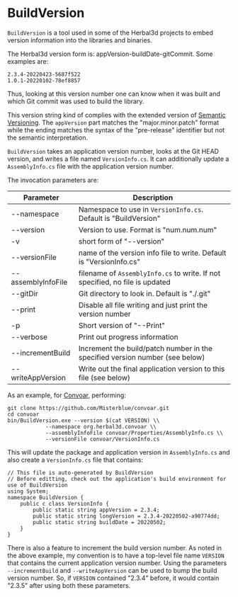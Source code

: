 # BuildVersion

`BuildVersion` is a tool used in some of the Herbal3d projects to embed
version information into the libraries and binaries.

The Herbal3d version form is: appVersion-buildDate-gitCommit.
Some examples are:

```
2.3.4-20220423-5687f522
1.0.1-20220102-78ef8857
```

Thus, looking at this version number one can know when it was built and
which Git commit was used to build the library.

This version string kind of complies with the extended version of
[Semantic Versioning](https://semver.org). The `appVersion` part matches
the "major.minor.patch" format while the ending matches the syntax of the
"pre-release" identifier but not the semantic interpretation.

`BuildVersion` takes an application version number, looks at the Git HEAD version, and
writes a file named `VersionInfo.cs`. It can additionally update a
`AssemblyInfo.cs` file with the application version number.

The invocation parameters are:

| Parameter   | Description |
|-------------|-------------|
| --namespace | Namespace to use in `VersionInfo.cs`. Default is "BuildVersion" |
| --version   | Version to use. Format is "num.num.num" |
| -v          | short form of "--version" |
| --versionFile | name of the version info file to write. Default is "VersionInfo.cs" |
| --assemblyInfoFile | filename of `AssemblyInfo.cs` to write. If not specified, no file is updated |
| --gitDir    | Git directory to look in. Default is "./.git" |
| --print     | Disable all file writing and just print the version number |
| -p          | Short version of "--Print" |
| --verbose   | Print out progress information |
| --incrementBuild | Increment the build/patch number in the specified version number (see below) |
| --writeAppVersion | Write out the final application version to this file (see below) |

As an example, for [Convoar](https://github.com/Misterblue/convoar), performing:

```
git clone https://github.com/Misterblue/convoar.git
cd convoar
bin/BuildVersion.exe --version $(cat VERSION) \\
            --namespace org.herbal3d.convoar \\
            --assemblyInfoFile convoar/Properties/AssemblyInfo.cs \\
            --versionFile convoar/VersionInfo.cs
```

This will update the package and application version in `AssemblyInfo.cs` and
also create a `VersionInfo.cs` file that contains:

```
// This file is auto-generated by BuildVersion
// Before editting, check out the application's build environment for use of BuildVersion
using System;
namespace BuildVersion {
    public c class VersionInfo {
        public static string appVersion = 2.3.4;
        public static string longVersion = 2.3.4-20220502-a90774dd;
        public static string buildDate = 20220502;
    }
}
```

There is also a feature to increment the build version number. As noted in the above
example, my convention is to have a top-level file name `VERSION` that contains the
current application version number. Using the parameters `--incrementBuild` and
`--writeAppVersion` can be used to bump the build version number. So, if `VERSION`
contained "2.3.4" before, it would contain "2.3.5" after using both these
parameters.





